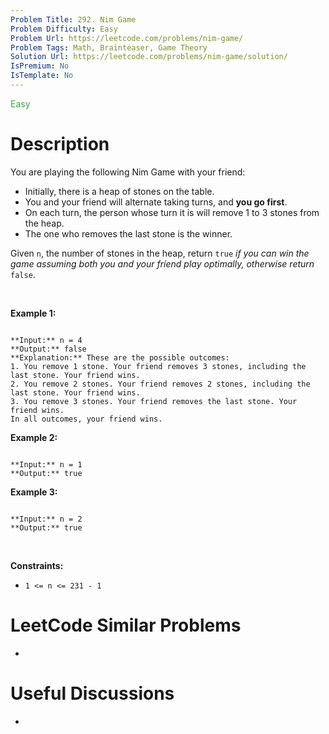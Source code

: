 ```yaml
---
Problem Title: 292. Nim Game
Problem Difficulty: Easy
Problem Url: https://leetcode.com/problems/nim-game/
Problem Tags: Math, Brainteaser, Game Theory
Solution Url: https://leetcode.com/problems/nim-game/solution/
IsPremium: No
IsTemplate: No
---
```


<span style="color: rgb(67, 160, 71);">Easy</span>

# Description

You are playing the following Nim Game with your friend:


* Initially, there is a heap of stones on the table.
* You and your friend will alternate taking turns, and **you go first**.
* On each turn, the person whose turn it is will remove 1 to 3 stones from the heap.
* The one who removes the last stone is the winner.


Given `n`, the number of stones in the heap, return `true` *if you can win the game assuming both you and your friend play optimally, otherwise return* `false`.


 


**Example 1:**



```

**Input:** n = 4
**Output:** false
**Explanation:** These are the possible outcomes:
1. You remove 1 stone. Your friend removes 3 stones, including the last stone. Your friend wins.
2. You remove 2 stones. Your friend removes 2 stones, including the last stone. Your friend wins.
3. You remove 3 stones. Your friend removes the last stone. Your friend wins.
In all outcomes, your friend wins.

```

**Example 2:**



```

**Input:** n = 1
**Output:** true

```

**Example 3:**



```

**Input:** n = 2
**Output:** true

```

 


**Constraints:**


* `1 <= n <= 231 - 1`




# LeetCode Similar Problems

- []()

# Useful Discussions

- []()
